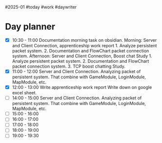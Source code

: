 #2025-01 #today #work #daywriter 
# Day planner

- [x] 10:30 - 11:00 Documentation morning task on obsidian.
		Morning: Server and Client Connection, apprenticeship work report
			1. Analyze persistent packet system.
			2. Documentation and FlowChart packet connection system.
		Afternoon: Server and Client Connection, Boost chat Study
			1. Analyze persistent packet system.
			2. Documentation and FlowChart packet connection system.
			3. TCP boost chatting Study.
- [x] 11:00 - 12:00 Server and Client Connection.
		Analyzing packet of persistent system. That combine with GameModule, LoginModule, MapModule, etc.
- [x] 12:00 - 13:00 Write apprenticeship work report
		Write down on google excel sheet.
- [ ] 14:00 - 15:00 Server and Client Connection.
		Analyzing packet of persistent system. That combine with GameModule, LoginModule, MapModule, etc.
- [ ] 15:00 - 16:00 
- [ ] 16:00 - 17:00 
- [ ] 17:00 - 18:00 
- [ ] 18:00 - 19:00 
- [ ] 19:00 - 19:30 
